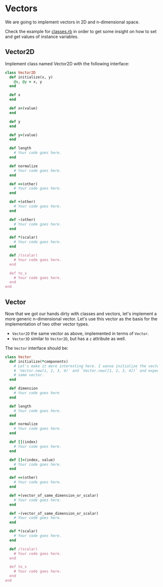 # Vectors

We are going to implement vectors in 2D and n-dimensional space.

Check the example for [classes.rb](../classes.rb) in order to get some insight on how to set and get values of instance variables.

## Vector2D

Implement class named Vector2D with the following interface:

```ruby
class Vector2D
  def initialize(x, y)
    @x, @y = x, y
  end

  def x
  end

  def x=(value)
  end

  def y
  end

  def y=(value)
  end

  def length
    # Your code goes here.
  end

  def normalize
    # Your code goes here.
  end

  def ==(other)
    # Your code goes here.
  end

  def +(other)
    # Your code goes here.
  end

  def -(other)
    # Your code goes here.
  end

  def *(scalar)
    # Your code goes here.
  end

  def /(scalar)
    # Your code goes here.
  end

  def to_s
    # Your code goes here.
  end
end
```

## Vector

Now that we got our hands dirty with classes and vectors, let's implement a
more generic n-dimensional vector. Let's use this vector as the basis for the
implementation of two other vector types.

* `Vector2D` the same vector as above, implemented in terms of `Vector`.
* `Vector3D` similar to `Vector2D`, but has a `z` attribute as well.

The `Vector` interface should be:

```ruby
class Vector
  def initialize(*components)
    # Let's make it more interesting here. I wanna initialize the vector with
    # `Vector.new(1, 2, 3, 4)` and `Vector.new([1, 2, 3, 4])` and expect the
    # same vector.
  end

  def dimension
    # Your code goes here
  end

  def length
    # Your code goes here.
  end

  def normalize
    # Your code goes here.
  end

  def [](index)
    # Your code goes here.
  end

  def []=(index, value)
    # Your code goes here.
  end

  def ==(other)
    # Your code goes here.
  end

  def +(vector_of_same_dimension_or_scalar)
    # Your code goes here.
  end

  def -(vector_of_same_dimension_or_scalar)
    # Your code goes here.
  end

  def *(scalar)
    # Your code goes here.
  end

  def /(scalar)
    # Your code goes here.
  end

  def to_s
    # Your code goes here.
  end
end
```

